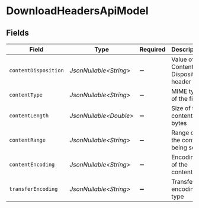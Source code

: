 # DownloadHeadersApiModel


## Fields

| Field                                   | Type                                    | Required                                | Description                             | Example                                 |
| --------------------------------------- | --------------------------------------- | --------------------------------------- | --------------------------------------- | --------------------------------------- |
| `contentDisposition`                    | *JsonNullable\<String>*                 | :heavy_minus_sign:                      | Value of the Content-Disposition header | attachment; filename="example.pdf"      |
| `contentType`                           | *JsonNullable\<String>*                 | :heavy_minus_sign:                      | MIME type of the file                   | application/pdf                         |
| `contentLength`                         | *JsonNullable\<Double>*                 | :heavy_minus_sign:                      | Size of the content in bytes            | 1024                                    |
| `contentRange`                          | *JsonNullable\<String>*                 | :heavy_minus_sign:                      | Range of the content being sent         | bytes 0-1023/2048                       |
| `contentEncoding`                       | *JsonNullable\<String>*                 | :heavy_minus_sign:                      | Encoding of the content                 | gzip                                    |
| `transferEncoding`                      | *JsonNullable\<String>*                 | :heavy_minus_sign:                      | Transfer encoding type                  | chunked                                 |